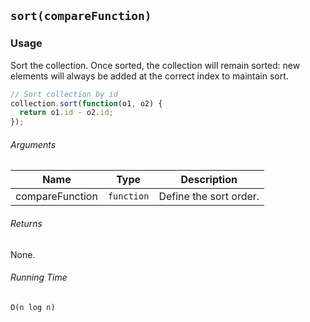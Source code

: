 ## `sort(compareFunction)`

### Usage

Sort the collection.
Once sorted, the collection will remain sorted: new elements will always be added at the correct index
to maintain sort.

```javascript
// Sort collection by id
collection.sort(function(o1, o2) {
  return o1.id - o2.id;
});
```

###### Arguments

| Name            | Type       | Description                  |
|-----------------|------------|------------------------------|
| compareFunction | `function` | Define the sort order.       |

###### Returns

None.

###### Running Time

`O(n log n)`
